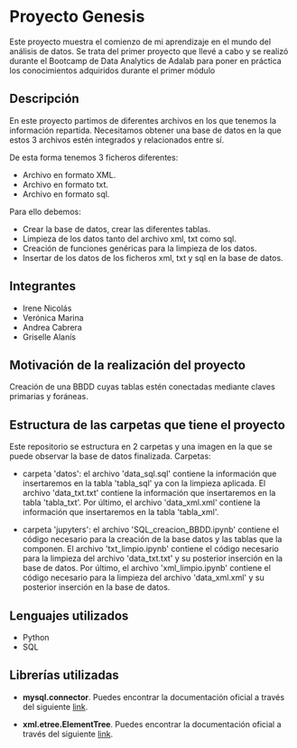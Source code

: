 # Proyecto Genesis

Este proyecto muestra el comienzo de mi aprendizaje en el mundo del análisis de datos. Se trata del primer proyecto que llevé a cabo y se realizó durante el Bootcamp de Data Analytics de Adalab para poner en práctica los conocimientos adquiridos durante el primer módulo


## Descripción

En este proyecto partimos de diferentes archivos en los que tenemos la información repartida. Necesitamos obtener una base de datos en la que estos 3 archivos estén integrados y relacionados entre sí.

De esta forma tenemos 3 ficheros diferentes:

- Archivo en formato XML.
- Archivo en formato txt.
- Archivo en formato sql.

Para ello debemos:

- Crear la base de datos, crear las diferentes tablas.
- Limpieza de los datos tanto del archivo xml, txt como sql.
- Creación de funciones genéricas para la limpieza de los datos.
- Insertar de los datos de los ficheros xml, txt y sql en la base de datos.

## Integrantes
- Irene Nicolás
- Verónica Marina
- Andrea Cabrera
- Griselle Alanís

## Motivación de la realización del proyecto

Creación de una BBDD cuyas tablas estén conectadas mediante claves primarias y foráneas.

## Estructura de las carpetas que tiene el proyecto

Este repositorio se estructura en 2 carpetas y una imagen en la que se puede observar la base de datos finalizada.
Carpetas: 

- carpeta 'datos':  el archivo 'data_sql.sql' contiene la información que insertaremos en la tabla 'tabla_sql' ya con la limpieza aplicada. El archivo 'data_txt.txt' contiene la información que insertaremos en la tabla 'tabla_txt'. Por último, el archivo 'data_xml.xml' contiene la información que insertaremos en la tabla 'tabla_xml'.
 
- carpeta 'jupyters':  el archivo 'SQL_creacion_BBDD.ipynb' contiene el código necesario para la creación de la base datos y las tablas que la componen. El archivo 'txt_limpio.ipynb' contiene el código necesario para la limpieza del archivo 'data_txt.txt' y su posterior inserción en la base de datos. Por último, el archivo 'xml_limpio.ipynb' contiene el código necesario para la limpieza del archivo 'data_xml.xml' y su posterior inserción en la base de datos. 

## Lenguajes utilizados

- Python
- SQL

## Librerías utilizadas

 * **mysql.connector**. Puedes encontrar la documentación oficial a través del siguiente [link](https://dev.mysql.com/doc/connector-python/en/connector-python-examples.html).

 * **xml.etree.ElementTree**. Puedes encontrar la documentación oficial a través del siguiente [link](https://docs.python.org/es/3/library/xml.etree.elementtree.html).